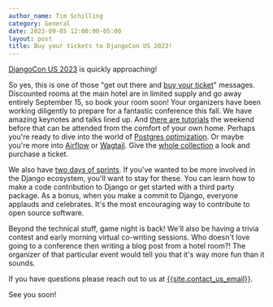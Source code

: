 ```yaml
---
author_name: Tim Schilling
category: General
date: 2023-09-05 12:00:00-05:00
layout: post
title: Buy your tickets to DjangoCon US 2023!
---
```


[DjangoCon US 2023](https://2023.djangocon.us/) is quickly approaching!

So yes, this is one of those "get out there and [buy your ticket]({{site.ticket_link}})" messages.
Discounted rooms at the main hotel are in limited supply and go away entirely September 15, so book your room soon!
Your organizers have been working diligently to prepare for a
fantastic conference this fall. We have amazing keynotes and talks lined up. And [there are tutorials](https://2023.djangocon.us/schedule/#Day-Tutorials) the weekend before
that can be attended from the comfort of your own home. Perhaps you're ready to dive into the world of [Postgres optimization](https://2023.djangocon.us/tutorials/seamless-postgres-query-optimization/). Or maybe you're more into [Airflow](https://2023.djangocon.us/tutorials/django-3-airflow/) or [Wagtail](https://2023.djangocon.us/tutorials/best-of-both-worlds-next-js-wagtail/).
Give the [whole collection](https://2023.djangocon.us/tutorials/) a look and purchase a ticket.

We also have [two days of sprints](https://2023.djangocon.us/sprints/). If you've wanted to be more involved in the Django ecosystem, you'll want to stay for
these. You can learn how to make a code contribution to Django or get started with a third party package. As a bonus,
when you make a commit to Django, everyone applauds and celebrates. It's the most encouraging way to contribute to open source
software.

Beyond the technical stuff, game night is back! We'll also be having a trivia contest and early morning virtual
co-writing sessions. Who doesn't love going to a conference then writing a blog post from a hotel room?! The
organizer of that particular event would tell you that it's way more fun than it sounds.

If you have questions please reach out to us at [{{site.contact_us_email}}](mailto:{{site.contact_us_email}}).

See you soon!
